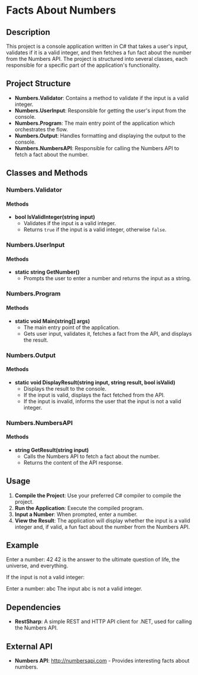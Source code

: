 # Facts About Numbers

## Description

This project is a console application written in C# that takes a user's input, validates if it is a valid integer, and then fetches a fun fact about the number from the Numbers API. The project is structured into several classes, each responsible for a specific part of the application's functionality.

## Project Structure

- **Numbers.Validator**: Contains a method to validate if the input is a valid integer.
- **Numbers.UserInput**: Responsible for getting the user's input from the console.
- **Numbers.Program**: The main entry point of the application which orchestrates the flow.
- **Numbers.Output**: Handles formatting and displaying the output to the console.
- **Numbers.NumbersAPI**: Responsible for calling the Numbers API to fetch a fact about the number.

## Classes and Methods

### Numbers.Validator

#### Methods
- **bool IsValidInteger(string input)**
  - Validates if the input is a valid integer.
  - Returns `true` if the input is a valid integer, otherwise `false`.

### Numbers.UserInput

#### Methods
- **static string GetNumber()**
  - Prompts the user to enter a number and returns the input as a string.

### Numbers.Program

#### Methods
- **static void Main(string[] args)**
  - The main entry point of the application.
  - Gets user input, validates it, fetches a fact from the API, and displays the result.

### Numbers.Output

#### Methods
- **static void DisplayResult(string input, string result, bool isValid)**
  - Displays the result to the console.
  - If the input is valid, displays the fact fetched from the API.
  - If the input is invalid, informs the user that the input is not a valid integer.

### Numbers.NumbersAPI

#### Methods
- **string GetResult(string input)**
  - Calls the Numbers API to fetch a fact about the number.
  - Returns the content of the API response.

## Usage

1. **Compile the Project**: Use your preferred C# compiler to compile the project.
2. **Run the Application**: Execute the compiled program.
3. **Input a Number**: When prompted, enter a number.
4. **View the Result**: The application will display whether the input is a valid integer and, if valid, a fun fact about the number from the Numbers API.

## Example

Enter a number:
42
42 is the answer to the ultimate question of life, the universe, and everything.


If the input is not a valid integer:

Enter a number:
abc
The input abc is not a valid integer.


## Dependencies

- **RestSharp**: A simple REST and HTTP API client for .NET, used for calling the Numbers API.

## External API

- **Numbers API**: http://numbersapi.com - Provides interesting facts about numbers.
